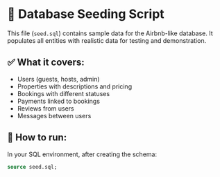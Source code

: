 # 🌱 Database Seeding Script

This file (`seed.sql`) contains sample data for the Airbnb-like database. It populates all entities with realistic data for testing and demonstration.

## ✅ What it covers:
- Users (guests, hosts, admin)
- Properties with descriptions and pricing
- Bookings with different statuses
- Payments linked to bookings
- Reviews from users
- Messages between users

## 🧪 How to run:

In your SQL environment, after creating the schema:

```sql
source seed.sql;
